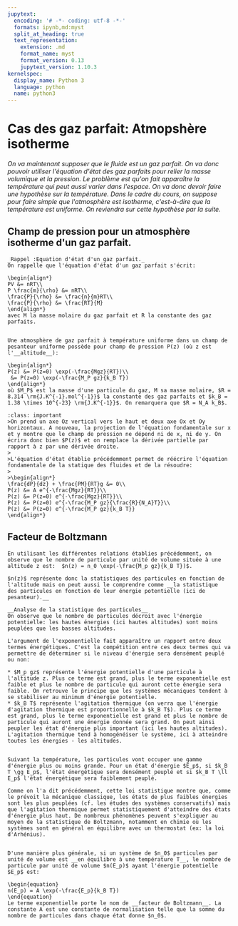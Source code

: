 ```yaml
---
jupytext:
  encoding: '# -*- coding: utf-8 -*-'
  formats: ipynb,md:myst
  split_at_heading: true
  text_representation:
    extension: .md
    format_name: myst
    format_version: 0.13
    jupytext_version: 1.10.3
kernelspec:
  display_name: Python 3
  language: python
  name: python3
---
```

# Cas des gaz parfait: Atmopshère isotherme

_On va maintenant supposer que le fluide est un gaz parfait. On va donc pouvoir utiliser l'équation d'état des gaz parfaits pour relier la masse volumique et la pression. Le problème est qu'on fait apparaître la température qui peut aussi varier dans l'espace. On va donc devoir faire une hypothèse sur la température. Dans le cadre du cours, on suppose pour faire simple que l'atmosphère est isotherme, c'est-à-dire que la température est uniforme. On reviendra sur cette hypothèse par la suite._

## Champ de pression pour un atmosphère isotherme d'un gaz parfait.

````{hint}
_Rappel :Equation d'état d'un gaz parfait._
On rappelle que l'équation d'état d'un gaz parfait s'écrit:

\begin{align*}
PV &= nRT\\
P \frac{m}{\rho} &= nRT\\
\frac{P}{\rho} &= \frac{n}{m}RT\\
\frac{P}{\rho} &= \frac{RT}{M}
\end{align*}
avec M la masse molaire du gaz parfait et R la constante des gaz parfaits.
````

````{important} __Champ de pression pour un gaz parfait sous l'hypothèse isotherme.__

Une atmosphère de gaz parfait à température uniforme dans un champ de pesanteur uniforme possède pour champ de pression P(z) (où z est l'__altitude__):

\begin{align*}
P(z) &= P(z=0) \exp(-\frac{Mgz}{RT})\\
 &= P(z=0) \exp(-\frac{M_P gz}{k_B T})
\end{align*}
où $M_P$ est la masse d'une particule du gaz, M sa masse molaire, $R = 8.314 \rm{J.K^{-1}.mol^{-1}}$ la constante des gaz parfaits et $k_B = 1.38 \times 10^{-23} \rm{J.K^{-1}}$. On remarquera que $R = N_A k_B$.
````

````{admonition} Démonstration
:class: important
>On prend un axe Oz vertical vers le haut et deux axe Ox et Oy horizontaux. A nouveau, la projection de l'équation fondamentale sur x et y montre que le champ de pression ne dépend ni de x, ni de y. On écrira donc bien $P(z)$ et on remplace la dérivée partielle par rapport à z par une dérivée droite.
>
>L'équation d'état établie précédemment permet de réécrire l'équation fondamentale de la statique des fluides et de la résoudre:
>
>\begin{align*}
\frac{dP}{dz} + \frac{PM}{RT}g &= 0\\
P(z) &= A e^{-\frac{Mgz}{RT}}\\
P(z) &= P(z=0) e^{-\frac{Mgz}{RT}}\\
P(z) &= P(z=0) e^{-\frac{M_P gz}{\frac{R}{N_A}T}}\\
P(z) &= P(z=0) e^{-\frac{M_P gz}{k_B T}}
\end{align*}
````

## Facteur de Boltzmann

````{topic} Profil de concentration
En utilisant les différentes relations établies précédemment, on observe que le nombre de particule par unité de volume située à une altitude z est:  $n(z) = n_0 \exp(-\frac{M_p gz}{k_B T})$.

$n(z)$ représente donc la statistiques des particules en fonction de l'altitude mais on peut aussi le comprendre comme __la statistique  des particules en fonction de leur énergie potentielle (ici de pesanteur).__

__Analyse de la statistique des particules__  
On observe que le nombre de particules décroit avec l'énergie potentielle: les hautes énergies (ici hautes altitudes) sont moins peuplées que les basses altitudes.

L'argument de l'exponentielle fait apparaître un rapport entre deux termes énergétiques. C'est la compétition entre ces deux termes qui va permettre de déterminer si le niveau d'énergie sera densément peuplé ou non:

* $M_p gz$ représente l'énergie potentielle d'une particule à l'altitude z. Plus ce terme est grand, plus le terme exponentielle est faible et plus le nombre de particule qui auront cette énergie sera faible. On retrouve le principe que les systèmes mécaniques tendent à se stabiliser au minimum d'énergie potentielle.
* $k_B T$ représente l'agitation thermique (on verra que l'énergie d'agitation thermique est proportionnelle à $k_B T$). Plus ce terme est grand, plus le terme exponentielle est grand et plus le nombre de particule qui auront une énergie donnée sera grand. On peut ainsi peupler les état d'énergie plus important (ici les hautes altitudes). L'agitation thermique tend à homogénéiser le système, ici à atteindre toutes les énergies - les altitudes.


Suivant la température, les particules vont occuper une gamme d'énergie plus ou moins grande. Pour un état d'énergie $E_p$, si $k_B T \gg E_p$, l'état énergétique sera densément peuplé et si $k_B T \ll E_p$ l'état énergétique sera faiblement peuplé.
````


````{sidebar} Interprétation
Comme on l'a dit précédemment, cette loi statistique montre que, comme le prévoit la mécanique classique, les états de plus faibles énergies sont les plus peuplées (cf. les études des systèmes conservatifs) mais que l'agitation thermique permet statistiquement d'atteindre des états d'énergie plus haut. De nombreux phénomènes peuvent s'expliquer au moyen de la statistique de Boltzmann, notamment en chimie où les systèmes sont en général en équilibre avec un thermostat (ex: la loi d'Arhénius).
````
````{important} __Généralisation (Admise): Facteur de Boltzmann__

D'une manière plus générale, si un système de $n_0$ particules par unité de volume est __en équilibre à une température T__, le nombre de particule par unité de volume $n(E_p)$ ayant l'énergie potentielle $E_p$ est:

\begin{equation}
n(E_p) = A \exp(-\frac{E_p}{k_B T})
\end{equation}
Le terme exponentielle porte le nom de __facteur de Boltzmann__. La constante A est une constante de normalisation telle que la somme du nombre de particules dans chaque état donne $n_0$.
````



